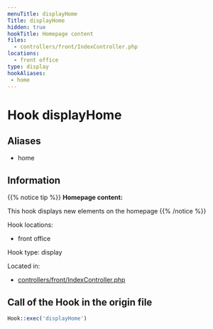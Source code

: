 ```yaml
---
menuTitle: displayHome
Title: displayHome
hidden: true
hookTitle: Homepage content
files:
  - controllers/front/IndexController.php
locations:
  - front office
type: display
hookAliases:
 - home
---
```


# Hook displayHome

## Aliases
 
 - home



## Information

{{% notice tip %}}
**Homepage content:** 

This hook displays new elements on the homepage
{{% /notice %}}

Hook locations: 
  - front office

Hook type: display

Located in: 
  - [controllers/front/IndexController.php](https://github.com/PrestaShop/PrestaShop/blob/8.0.x/controllers/front/IndexController.php)

## Call of the Hook in the origin file

```php
Hook::exec('displayHome')
```